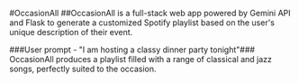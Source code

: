 #OccasionAll
##OccasionAll is a full-stack web app powered by Gemini API and Flask to generate a customized Spotify playlist based on the user's unique description of their event.

###User prompt - "I am hosting a classy dinner party tonight"###
OccasionAll produces a playlist filled with a range of classical and jazz songs, perfectly suited to the occasion. 
